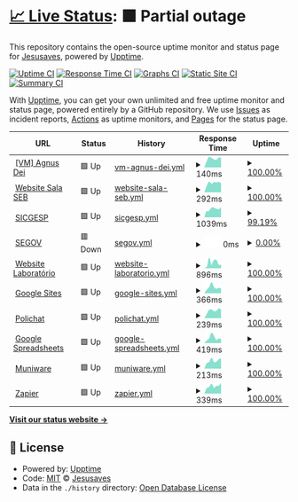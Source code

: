 # [📈 Live Status](https://pazkero.github.io/pilabunb): <!--live status--> **🟧 Partial outage**

This repository contains the open-source uptime monitor and status page for [Jesusaves](https://gitlab.com/jesusalva), powered by [Upptime](https://github.com/upptime/upptime).

[![Uptime CI](https://github.com/pazkero/pilabunb/workflows/Uptime%20CI/badge.svg)](https://github.com/pazkero/pilabunb/actions?query=workflow%3A%22Uptime+CI%22)
[![Response Time CI](https://github.com/pazkero/pilabunb/workflows/Response%20Time%20CI/badge.svg)](https://github.com/pazkero/pilabunb/actions?query=workflow%3A%22Response+Time+CI%22)
[![Graphs CI](https://github.com/pazkero/pilabunb/workflows/Graphs%20CI/badge.svg)](https://github.com/pazkero/pilabunb/actions?query=workflow%3A%22Graphs+CI%22)
[![Static Site CI](https://github.com/pazkero/pilabunb/workflows/Static%20Site%20CI/badge.svg)](https://github.com/pazkero/pilabunb/actions?query=workflow%3A%22Static+Site+CI%22)
[![Summary CI](https://github.com/pazkero/pilabunb/workflows/Summary%20CI/badge.svg)](https://github.com/pazkero/pilabunb/actions?query=workflow%3A%22Summary+CI%22)

With [Upptime](https://upptime.js.org), you can get your own unlimited and free uptime monitor and status page, powered entirely by a GitHub repository. We use [Issues](https://github.com/pazkero/pilabunb/issues) as incident reports, [Actions](https://github.com/pazkero/pilabunb/actions) as uptime monitors, and [Pages](https://pazkero.github.io/pilabunb) for the status page.

<!--start: status pages-->
<!-- This summary is generated by Upptime (https://github.com/upptime/upptime) -->
<!-- Do not edit this manually, your changes will be overwritten -->
<!-- prettier-ignore -->
| URL | Status | History | Response Time | Uptime |
| --- | ------ | ------- | ------------- | ------ |
| <img alt="" src="https://favicons.githubusercontent.com/null" height="13"> [[VM] Agnus Dei](75.119.128.234) | 🟩 Up | [vm-agnus-dei.yml](https://github.com/pazkero/pilabunb/commits/HEAD/history/vm-agnus-dei.yml) | <details><summary><img alt="Response time graph" src="./graphs/vm-agnus-dei/response-time-week.png" height="20"> 140ms</summary><br><a href="https://pazkero.github.io/pilabunb/history/vm-agnus-dei"><img alt="Response time 122" src="https://img.shields.io/endpoint?url=https%3A%2F%2Fraw.githubusercontent.com%2Fpazkero%2Fpilabunb%2FHEAD%2Fapi%2Fvm-agnus-dei%2Fresponse-time.json"></a><br><a href="https://pazkero.github.io/pilabunb/history/vm-agnus-dei"><img alt="24-hour response time 152" src="https://img.shields.io/endpoint?url=https%3A%2F%2Fraw.githubusercontent.com%2Fpazkero%2Fpilabunb%2FHEAD%2Fapi%2Fvm-agnus-dei%2Fresponse-time-day.json"></a><br><a href="https://pazkero.github.io/pilabunb/history/vm-agnus-dei"><img alt="7-day response time 140" src="https://img.shields.io/endpoint?url=https%3A%2F%2Fraw.githubusercontent.com%2Fpazkero%2Fpilabunb%2FHEAD%2Fapi%2Fvm-agnus-dei%2Fresponse-time-week.json"></a><br><a href="https://pazkero.github.io/pilabunb/history/vm-agnus-dei"><img alt="30-day response time 129" src="https://img.shields.io/endpoint?url=https%3A%2F%2Fraw.githubusercontent.com%2Fpazkero%2Fpilabunb%2FHEAD%2Fapi%2Fvm-agnus-dei%2Fresponse-time-month.json"></a><br><a href="https://pazkero.github.io/pilabunb/history/vm-agnus-dei"><img alt="1-year response time 122" src="https://img.shields.io/endpoint?url=https%3A%2F%2Fraw.githubusercontent.com%2Fpazkero%2Fpilabunb%2FHEAD%2Fapi%2Fvm-agnus-dei%2Fresponse-time-year.json"></a></details> | <details><summary><a href="https://pazkero.github.io/pilabunb/history/vm-agnus-dei">100.00%</a></summary><a href="https://pazkero.github.io/pilabunb/history/vm-agnus-dei"><img alt="All-time uptime 99.28%" src="https://img.shields.io/endpoint?url=https%3A%2F%2Fraw.githubusercontent.com%2Fpazkero%2Fpilabunb%2FHEAD%2Fapi%2Fvm-agnus-dei%2Fuptime.json"></a><br><a href="https://pazkero.github.io/pilabunb/history/vm-agnus-dei"><img alt="24-hour uptime 100.00%" src="https://img.shields.io/endpoint?url=https%3A%2F%2Fraw.githubusercontent.com%2Fpazkero%2Fpilabunb%2FHEAD%2Fapi%2Fvm-agnus-dei%2Fuptime-day.json"></a><br><a href="https://pazkero.github.io/pilabunb/history/vm-agnus-dei"><img alt="7-day uptime 100.00%" src="https://img.shields.io/endpoint?url=https%3A%2F%2Fraw.githubusercontent.com%2Fpazkero%2Fpilabunb%2FHEAD%2Fapi%2Fvm-agnus-dei%2Fuptime-week.json"></a><br><a href="https://pazkero.github.io/pilabunb/history/vm-agnus-dei"><img alt="30-day uptime 100.00%" src="https://img.shields.io/endpoint?url=https%3A%2F%2Fraw.githubusercontent.com%2Fpazkero%2Fpilabunb%2FHEAD%2Fapi%2Fvm-agnus-dei%2Fuptime-month.json"></a><br><a href="https://pazkero.github.io/pilabunb/history/vm-agnus-dei"><img alt="1-year uptime 99.28%" src="https://img.shields.io/endpoint?url=https%3A%2F%2Fraw.githubusercontent.com%2Fpazkero%2Fpilabunb%2FHEAD%2Fapi%2Fvm-agnus-dei%2Fuptime-year.json"></a></details>
| <img alt="" src="https://favicons.githubusercontent.com/www.projetosalasebunb.com.br" height="13"> [Website Sala SEB](https://www.projetosalasebunb.com.br/adesao) | 🟩 Up | [website-sala-seb.yml](https://github.com/pazkero/pilabunb/commits/HEAD/history/website-sala-seb.yml) | <details><summary><img alt="Response time graph" src="./graphs/website-sala-seb/response-time-week.png" height="20"> 292ms</summary><br><a href="https://pazkero.github.io/pilabunb/history/website-sala-seb"><img alt="Response time 323" src="https://img.shields.io/endpoint?url=https%3A%2F%2Fraw.githubusercontent.com%2Fpazkero%2Fpilabunb%2FHEAD%2Fapi%2Fwebsite-sala-seb%2Fresponse-time.json"></a><br><a href="https://pazkero.github.io/pilabunb/history/website-sala-seb"><img alt="24-hour response time 279" src="https://img.shields.io/endpoint?url=https%3A%2F%2Fraw.githubusercontent.com%2Fpazkero%2Fpilabunb%2FHEAD%2Fapi%2Fwebsite-sala-seb%2Fresponse-time-day.json"></a><br><a href="https://pazkero.github.io/pilabunb/history/website-sala-seb"><img alt="7-day response time 292" src="https://img.shields.io/endpoint?url=https%3A%2F%2Fraw.githubusercontent.com%2Fpazkero%2Fpilabunb%2FHEAD%2Fapi%2Fwebsite-sala-seb%2Fresponse-time-week.json"></a><br><a href="https://pazkero.github.io/pilabunb/history/website-sala-seb"><img alt="30-day response time 265" src="https://img.shields.io/endpoint?url=https%3A%2F%2Fraw.githubusercontent.com%2Fpazkero%2Fpilabunb%2FHEAD%2Fapi%2Fwebsite-sala-seb%2Fresponse-time-month.json"></a><br><a href="https://pazkero.github.io/pilabunb/history/website-sala-seb"><img alt="1-year response time 323" src="https://img.shields.io/endpoint?url=https%3A%2F%2Fraw.githubusercontent.com%2Fpazkero%2Fpilabunb%2FHEAD%2Fapi%2Fwebsite-sala-seb%2Fresponse-time-year.json"></a></details> | <details><summary><a href="https://pazkero.github.io/pilabunb/history/website-sala-seb">100.00%</a></summary><a href="https://pazkero.github.io/pilabunb/history/website-sala-seb"><img alt="All-time uptime 99.98%" src="https://img.shields.io/endpoint?url=https%3A%2F%2Fraw.githubusercontent.com%2Fpazkero%2Fpilabunb%2FHEAD%2Fapi%2Fwebsite-sala-seb%2Fuptime.json"></a><br><a href="https://pazkero.github.io/pilabunb/history/website-sala-seb"><img alt="24-hour uptime 100.00%" src="https://img.shields.io/endpoint?url=https%3A%2F%2Fraw.githubusercontent.com%2Fpazkero%2Fpilabunb%2FHEAD%2Fapi%2Fwebsite-sala-seb%2Fuptime-day.json"></a><br><a href="https://pazkero.github.io/pilabunb/history/website-sala-seb"><img alt="7-day uptime 100.00%" src="https://img.shields.io/endpoint?url=https%3A%2F%2Fraw.githubusercontent.com%2Fpazkero%2Fpilabunb%2FHEAD%2Fapi%2Fwebsite-sala-seb%2Fuptime-week.json"></a><br><a href="https://pazkero.github.io/pilabunb/history/website-sala-seb"><img alt="30-day uptime 99.91%" src="https://img.shields.io/endpoint?url=https%3A%2F%2Fraw.githubusercontent.com%2Fpazkero%2Fpilabunb%2FHEAD%2Fapi%2Fwebsite-sala-seb%2Fuptime-month.json"></a><br><a href="https://pazkero.github.io/pilabunb/history/website-sala-seb"><img alt="1-year uptime 99.98%" src="https://img.shields.io/endpoint?url=https%3A%2F%2Fraw.githubusercontent.com%2Fpazkero%2Fpilabunb%2FHEAD%2Fapi%2Fwebsite-sala-seb%2Fuptime-year.json"></a></details>
| <img alt="" src="https://favicons.githubusercontent.com/sicgesp.com.br" height="13"> [SICGESP](https://sicgesp.com.br/login/) | 🟩 Up | [sicgesp.yml](https://github.com/pazkero/pilabunb/commits/HEAD/history/sicgesp.yml) | <details><summary><img alt="Response time graph" src="./graphs/sicgesp/response-time-week.png" height="20"> 1039ms</summary><br><a href="https://pazkero.github.io/pilabunb/history/sicgesp"><img alt="Response time 1019" src="https://img.shields.io/endpoint?url=https%3A%2F%2Fraw.githubusercontent.com%2Fpazkero%2Fpilabunb%2FHEAD%2Fapi%2Fsicgesp%2Fresponse-time.json"></a><br><a href="https://pazkero.github.io/pilabunb/history/sicgesp"><img alt="24-hour response time 1263" src="https://img.shields.io/endpoint?url=https%3A%2F%2Fraw.githubusercontent.com%2Fpazkero%2Fpilabunb%2FHEAD%2Fapi%2Fsicgesp%2Fresponse-time-day.json"></a><br><a href="https://pazkero.github.io/pilabunb/history/sicgesp"><img alt="7-day response time 1039" src="https://img.shields.io/endpoint?url=https%3A%2F%2Fraw.githubusercontent.com%2Fpazkero%2Fpilabunb%2FHEAD%2Fapi%2Fsicgesp%2Fresponse-time-week.json"></a><br><a href="https://pazkero.github.io/pilabunb/history/sicgesp"><img alt="30-day response time 979" src="https://img.shields.io/endpoint?url=https%3A%2F%2Fraw.githubusercontent.com%2Fpazkero%2Fpilabunb%2FHEAD%2Fapi%2Fsicgesp%2Fresponse-time-month.json"></a><br><a href="https://pazkero.github.io/pilabunb/history/sicgesp"><img alt="1-year response time 1019" src="https://img.shields.io/endpoint?url=https%3A%2F%2Fraw.githubusercontent.com%2Fpazkero%2Fpilabunb%2FHEAD%2Fapi%2Fsicgesp%2Fresponse-time-year.json"></a></details> | <details><summary><a href="https://pazkero.github.io/pilabunb/history/sicgesp">99.19%</a></summary><a href="https://pazkero.github.io/pilabunb/history/sicgesp"><img alt="All-time uptime 99.94%" src="https://img.shields.io/endpoint?url=https%3A%2F%2Fraw.githubusercontent.com%2Fpazkero%2Fpilabunb%2FHEAD%2Fapi%2Fsicgesp%2Fuptime.json"></a><br><a href="https://pazkero.github.io/pilabunb/history/sicgesp"><img alt="24-hour uptime 100.00%" src="https://img.shields.io/endpoint?url=https%3A%2F%2Fraw.githubusercontent.com%2Fpazkero%2Fpilabunb%2FHEAD%2Fapi%2Fsicgesp%2Fuptime-day.json"></a><br><a href="https://pazkero.github.io/pilabunb/history/sicgesp"><img alt="7-day uptime 99.19%" src="https://img.shields.io/endpoint?url=https%3A%2F%2Fraw.githubusercontent.com%2Fpazkero%2Fpilabunb%2FHEAD%2Fapi%2Fsicgesp%2Fuptime-week.json"></a><br><a href="https://pazkero.github.io/pilabunb/history/sicgesp"><img alt="30-day uptime 99.81%" src="https://img.shields.io/endpoint?url=https%3A%2F%2Fraw.githubusercontent.com%2Fpazkero%2Fpilabunb%2FHEAD%2Fapi%2Fsicgesp%2Fuptime-month.json"></a><br><a href="https://pazkero.github.io/pilabunb/history/sicgesp"><img alt="1-year uptime 99.94%" src="https://img.shields.io/endpoint?url=https%3A%2F%2Fraw.githubusercontent.com%2Fpazkero%2Fpilabunb%2FHEAD%2Fapi%2Fsicgesp%2Fuptime-year.json"></a></details>
| <img alt="" src="https://favicons.githubusercontent.com/segov.com.br" height="13"> [SEGOV](https://segov.com.br/) | 🟥 Down | [segov.yml](https://github.com/pazkero/pilabunb/commits/HEAD/history/segov.yml) | <details><summary><img alt="Response time graph" src="./graphs/segov/response-time-week.png" height="20"> 0ms</summary><br><a href="https://pazkero.github.io/pilabunb/history/segov"><img alt="Response time 350" src="https://img.shields.io/endpoint?url=https%3A%2F%2Fraw.githubusercontent.com%2Fpazkero%2Fpilabunb%2FHEAD%2Fapi%2Fsegov%2Fresponse-time.json"></a><br><a href="https://pazkero.github.io/pilabunb/history/segov"><img alt="24-hour response time 0" src="https://img.shields.io/endpoint?url=https%3A%2F%2Fraw.githubusercontent.com%2Fpazkero%2Fpilabunb%2FHEAD%2Fapi%2Fsegov%2Fresponse-time-day.json"></a><br><a href="https://pazkero.github.io/pilabunb/history/segov"><img alt="7-day response time 0" src="https://img.shields.io/endpoint?url=https%3A%2F%2Fraw.githubusercontent.com%2Fpazkero%2Fpilabunb%2FHEAD%2Fapi%2Fsegov%2Fresponse-time-week.json"></a><br><a href="https://pazkero.github.io/pilabunb/history/segov"><img alt="30-day response time 333" src="https://img.shields.io/endpoint?url=https%3A%2F%2Fraw.githubusercontent.com%2Fpazkero%2Fpilabunb%2FHEAD%2Fapi%2Fsegov%2Fresponse-time-month.json"></a><br><a href="https://pazkero.github.io/pilabunb/history/segov"><img alt="1-year response time 350" src="https://img.shields.io/endpoint?url=https%3A%2F%2Fraw.githubusercontent.com%2Fpazkero%2Fpilabunb%2FHEAD%2Fapi%2Fsegov%2Fresponse-time-year.json"></a></details> | <details><summary><a href="https://pazkero.github.io/pilabunb/history/segov">0.00%</a></summary><a href="https://pazkero.github.io/pilabunb/history/segov"><img alt="All-time uptime 90.40%" src="https://img.shields.io/endpoint?url=https%3A%2F%2Fraw.githubusercontent.com%2Fpazkero%2Fpilabunb%2FHEAD%2Fapi%2Fsegov%2Fuptime.json"></a><br><a href="https://pazkero.github.io/pilabunb/history/segov"><img alt="24-hour uptime 0.00%" src="https://img.shields.io/endpoint?url=https%3A%2F%2Fraw.githubusercontent.com%2Fpazkero%2Fpilabunb%2FHEAD%2Fapi%2Fsegov%2Fuptime-day.json"></a><br><a href="https://pazkero.github.io/pilabunb/history/segov"><img alt="7-day uptime 0.00%" src="https://img.shields.io/endpoint?url=https%3A%2F%2Fraw.githubusercontent.com%2Fpazkero%2Fpilabunb%2FHEAD%2Fapi%2Fsegov%2Fuptime-week.json"></a><br><a href="https://pazkero.github.io/pilabunb/history/segov"><img alt="30-day uptime 62.37%" src="https://img.shields.io/endpoint?url=https%3A%2F%2Fraw.githubusercontent.com%2Fpazkero%2Fpilabunb%2FHEAD%2Fapi%2Fsegov%2Fuptime-month.json"></a><br><a href="https://pazkero.github.io/pilabunb/history/segov"><img alt="1-year uptime 90.40%" src="https://img.shields.io/endpoint?url=https%3A%2F%2Fraw.githubusercontent.com%2Fpazkero%2Fpilabunb%2FHEAD%2Fapi%2Fsegov%2Fuptime-year.json"></a></details>
| <img alt="" src="https://favicons.githubusercontent.com/www.pilab.net.br" height="13"> [Website Laboratório](https://www.pilab.net.br) | 🟩 Up | [website-laboratorio.yml](https://github.com/pazkero/pilabunb/commits/HEAD/history/website-laboratorio.yml) | <details><summary><img alt="Response time graph" src="./graphs/website-laboratorio/response-time-week.png" height="20"> 896ms</summary><br><a href="https://pazkero.github.io/pilabunb/history/website-laboratorio"><img alt="Response time 605" src="https://img.shields.io/endpoint?url=https%3A%2F%2Fraw.githubusercontent.com%2Fpazkero%2Fpilabunb%2FHEAD%2Fapi%2Fwebsite-laboratorio%2Fresponse-time.json"></a><br><a href="https://pazkero.github.io/pilabunb/history/website-laboratorio"><img alt="24-hour response time 571" src="https://img.shields.io/endpoint?url=https%3A%2F%2Fraw.githubusercontent.com%2Fpazkero%2Fpilabunb%2FHEAD%2Fapi%2Fwebsite-laboratorio%2Fresponse-time-day.json"></a><br><a href="https://pazkero.github.io/pilabunb/history/website-laboratorio"><img alt="7-day response time 896" src="https://img.shields.io/endpoint?url=https%3A%2F%2Fraw.githubusercontent.com%2Fpazkero%2Fpilabunb%2FHEAD%2Fapi%2Fwebsite-laboratorio%2Fresponse-time-week.json"></a><br><a href="https://pazkero.github.io/pilabunb/history/website-laboratorio"><img alt="30-day response time 692" src="https://img.shields.io/endpoint?url=https%3A%2F%2Fraw.githubusercontent.com%2Fpazkero%2Fpilabunb%2FHEAD%2Fapi%2Fwebsite-laboratorio%2Fresponse-time-month.json"></a><br><a href="https://pazkero.github.io/pilabunb/history/website-laboratorio"><img alt="1-year response time 605" src="https://img.shields.io/endpoint?url=https%3A%2F%2Fraw.githubusercontent.com%2Fpazkero%2Fpilabunb%2FHEAD%2Fapi%2Fwebsite-laboratorio%2Fresponse-time-year.json"></a></details> | <details><summary><a href="https://pazkero.github.io/pilabunb/history/website-laboratorio">100.00%</a></summary><a href="https://pazkero.github.io/pilabunb/history/website-laboratorio"><img alt="All-time uptime 100.00%" src="https://img.shields.io/endpoint?url=https%3A%2F%2Fraw.githubusercontent.com%2Fpazkero%2Fpilabunb%2FHEAD%2Fapi%2Fwebsite-laboratorio%2Fuptime.json"></a><br><a href="https://pazkero.github.io/pilabunb/history/website-laboratorio"><img alt="24-hour uptime 100.00%" src="https://img.shields.io/endpoint?url=https%3A%2F%2Fraw.githubusercontent.com%2Fpazkero%2Fpilabunb%2FHEAD%2Fapi%2Fwebsite-laboratorio%2Fuptime-day.json"></a><br><a href="https://pazkero.github.io/pilabunb/history/website-laboratorio"><img alt="7-day uptime 100.00%" src="https://img.shields.io/endpoint?url=https%3A%2F%2Fraw.githubusercontent.com%2Fpazkero%2Fpilabunb%2FHEAD%2Fapi%2Fwebsite-laboratorio%2Fuptime-week.json"></a><br><a href="https://pazkero.github.io/pilabunb/history/website-laboratorio"><img alt="30-day uptime 100.00%" src="https://img.shields.io/endpoint?url=https%3A%2F%2Fraw.githubusercontent.com%2Fpazkero%2Fpilabunb%2FHEAD%2Fapi%2Fwebsite-laboratorio%2Fuptime-month.json"></a><br><a href="https://pazkero.github.io/pilabunb/history/website-laboratorio"><img alt="1-year uptime 100.00%" src="https://img.shields.io/endpoint?url=https%3A%2F%2Fraw.githubusercontent.com%2Fpazkero%2Fpilabunb%2FHEAD%2Fapi%2Fwebsite-laboratorio%2Fuptime-year.json"></a></details>
| <img alt="" src="https://favicons.githubusercontent.com/sites.google.com" height="13"> [Google Sites](https://sites.google.com/) | 🟩 Up | [google-sites.yml](https://github.com/pazkero/pilabunb/commits/HEAD/history/google-sites.yml) | <details><summary><img alt="Response time graph" src="./graphs/google-sites/response-time-week.png" height="20"> 366ms</summary><br><a href="https://pazkero.github.io/pilabunb/history/google-sites"><img alt="Response time 311" src="https://img.shields.io/endpoint?url=https%3A%2F%2Fraw.githubusercontent.com%2Fpazkero%2Fpilabunb%2FHEAD%2Fapi%2Fgoogle-sites%2Fresponse-time.json"></a><br><a href="https://pazkero.github.io/pilabunb/history/google-sites"><img alt="24-hour response time 293" src="https://img.shields.io/endpoint?url=https%3A%2F%2Fraw.githubusercontent.com%2Fpazkero%2Fpilabunb%2FHEAD%2Fapi%2Fgoogle-sites%2Fresponse-time-day.json"></a><br><a href="https://pazkero.github.io/pilabunb/history/google-sites"><img alt="7-day response time 366" src="https://img.shields.io/endpoint?url=https%3A%2F%2Fraw.githubusercontent.com%2Fpazkero%2Fpilabunb%2FHEAD%2Fapi%2Fgoogle-sites%2Fresponse-time-week.json"></a><br><a href="https://pazkero.github.io/pilabunb/history/google-sites"><img alt="30-day response time 316" src="https://img.shields.io/endpoint?url=https%3A%2F%2Fraw.githubusercontent.com%2Fpazkero%2Fpilabunb%2FHEAD%2Fapi%2Fgoogle-sites%2Fresponse-time-month.json"></a><br><a href="https://pazkero.github.io/pilabunb/history/google-sites"><img alt="1-year response time 311" src="https://img.shields.io/endpoint?url=https%3A%2F%2Fraw.githubusercontent.com%2Fpazkero%2Fpilabunb%2FHEAD%2Fapi%2Fgoogle-sites%2Fresponse-time-year.json"></a></details> | <details><summary><a href="https://pazkero.github.io/pilabunb/history/google-sites">100.00%</a></summary><a href="https://pazkero.github.io/pilabunb/history/google-sites"><img alt="All-time uptime 100.00%" src="https://img.shields.io/endpoint?url=https%3A%2F%2Fraw.githubusercontent.com%2Fpazkero%2Fpilabunb%2FHEAD%2Fapi%2Fgoogle-sites%2Fuptime.json"></a><br><a href="https://pazkero.github.io/pilabunb/history/google-sites"><img alt="24-hour uptime 100.00%" src="https://img.shields.io/endpoint?url=https%3A%2F%2Fraw.githubusercontent.com%2Fpazkero%2Fpilabunb%2FHEAD%2Fapi%2Fgoogle-sites%2Fuptime-day.json"></a><br><a href="https://pazkero.github.io/pilabunb/history/google-sites"><img alt="7-day uptime 100.00%" src="https://img.shields.io/endpoint?url=https%3A%2F%2Fraw.githubusercontent.com%2Fpazkero%2Fpilabunb%2FHEAD%2Fapi%2Fgoogle-sites%2Fuptime-week.json"></a><br><a href="https://pazkero.github.io/pilabunb/history/google-sites"><img alt="30-day uptime 100.00%" src="https://img.shields.io/endpoint?url=https%3A%2F%2Fraw.githubusercontent.com%2Fpazkero%2Fpilabunb%2FHEAD%2Fapi%2Fgoogle-sites%2Fuptime-month.json"></a><br><a href="https://pazkero.github.io/pilabunb/history/google-sites"><img alt="1-year uptime 100.00%" src="https://img.shields.io/endpoint?url=https%3A%2F%2Fraw.githubusercontent.com%2Fpazkero%2Fpilabunb%2FHEAD%2Fapi%2Fgoogle-sites%2Fuptime-year.json"></a></details>
| <img alt="" src="https://favicons.githubusercontent.com/app-spa.poli.digital" height="13"> [Polichat](https://app-spa.poli.digital/) | 🟩 Up | [polichat.yml](https://github.com/pazkero/pilabunb/commits/HEAD/history/polichat.yml) | <details><summary><img alt="Response time graph" src="./graphs/polichat/response-time-week.png" height="20"> 239ms</summary><br><a href="https://pazkero.github.io/pilabunb/history/polichat"><img alt="Response time 252" src="https://img.shields.io/endpoint?url=https%3A%2F%2Fraw.githubusercontent.com%2Fpazkero%2Fpilabunb%2FHEAD%2Fapi%2Fpolichat%2Fresponse-time.json"></a><br><a href="https://pazkero.github.io/pilabunb/history/polichat"><img alt="24-hour response time 273" src="https://img.shields.io/endpoint?url=https%3A%2F%2Fraw.githubusercontent.com%2Fpazkero%2Fpilabunb%2FHEAD%2Fapi%2Fpolichat%2Fresponse-time-day.json"></a><br><a href="https://pazkero.github.io/pilabunb/history/polichat"><img alt="7-day response time 239" src="https://img.shields.io/endpoint?url=https%3A%2F%2Fraw.githubusercontent.com%2Fpazkero%2Fpilabunb%2FHEAD%2Fapi%2Fpolichat%2Fresponse-time-week.json"></a><br><a href="https://pazkero.github.io/pilabunb/history/polichat"><img alt="30-day response time 266" src="https://img.shields.io/endpoint?url=https%3A%2F%2Fraw.githubusercontent.com%2Fpazkero%2Fpilabunb%2FHEAD%2Fapi%2Fpolichat%2Fresponse-time-month.json"></a><br><a href="https://pazkero.github.io/pilabunb/history/polichat"><img alt="1-year response time 252" src="https://img.shields.io/endpoint?url=https%3A%2F%2Fraw.githubusercontent.com%2Fpazkero%2Fpilabunb%2FHEAD%2Fapi%2Fpolichat%2Fresponse-time-year.json"></a></details> | <details><summary><a href="https://pazkero.github.io/pilabunb/history/polichat">100.00%</a></summary><a href="https://pazkero.github.io/pilabunb/history/polichat"><img alt="All-time uptime 99.99%" src="https://img.shields.io/endpoint?url=https%3A%2F%2Fraw.githubusercontent.com%2Fpazkero%2Fpilabunb%2FHEAD%2Fapi%2Fpolichat%2Fuptime.json"></a><br><a href="https://pazkero.github.io/pilabunb/history/polichat"><img alt="24-hour uptime 100.00%" src="https://img.shields.io/endpoint?url=https%3A%2F%2Fraw.githubusercontent.com%2Fpazkero%2Fpilabunb%2FHEAD%2Fapi%2Fpolichat%2Fuptime-day.json"></a><br><a href="https://pazkero.github.io/pilabunb/history/polichat"><img alt="7-day uptime 100.00%" src="https://img.shields.io/endpoint?url=https%3A%2F%2Fraw.githubusercontent.com%2Fpazkero%2Fpilabunb%2FHEAD%2Fapi%2Fpolichat%2Fuptime-week.json"></a><br><a href="https://pazkero.github.io/pilabunb/history/polichat"><img alt="30-day uptime 99.94%" src="https://img.shields.io/endpoint?url=https%3A%2F%2Fraw.githubusercontent.com%2Fpazkero%2Fpilabunb%2FHEAD%2Fapi%2Fpolichat%2Fuptime-month.json"></a><br><a href="https://pazkero.github.io/pilabunb/history/polichat"><img alt="1-year uptime 99.99%" src="https://img.shields.io/endpoint?url=https%3A%2F%2Fraw.githubusercontent.com%2Fpazkero%2Fpilabunb%2FHEAD%2Fapi%2Fpolichat%2Fuptime-year.json"></a></details>
| <img alt="" src="https://favicons.githubusercontent.com/docs.google.com" height="13"> [Google Spreadsheets](https://docs.google.com/spreadsheets) | 🟩 Up | [google-spreadsheets.yml](https://github.com/pazkero/pilabunb/commits/HEAD/history/google-spreadsheets.yml) | <details><summary><img alt="Response time graph" src="./graphs/google-spreadsheets/response-time-week.png" height="20"> 419ms</summary><br><a href="https://pazkero.github.io/pilabunb/history/google-spreadsheets"><img alt="Response time 301" src="https://img.shields.io/endpoint?url=https%3A%2F%2Fraw.githubusercontent.com%2Fpazkero%2Fpilabunb%2FHEAD%2Fapi%2Fgoogle-spreadsheets%2Fresponse-time.json"></a><br><a href="https://pazkero.github.io/pilabunb/history/google-spreadsheets"><img alt="24-hour response time 330" src="https://img.shields.io/endpoint?url=https%3A%2F%2Fraw.githubusercontent.com%2Fpazkero%2Fpilabunb%2FHEAD%2Fapi%2Fgoogle-spreadsheets%2Fresponse-time-day.json"></a><br><a href="https://pazkero.github.io/pilabunb/history/google-spreadsheets"><img alt="7-day response time 419" src="https://img.shields.io/endpoint?url=https%3A%2F%2Fraw.githubusercontent.com%2Fpazkero%2Fpilabunb%2FHEAD%2Fapi%2Fgoogle-spreadsheets%2Fresponse-time-week.json"></a><br><a href="https://pazkero.github.io/pilabunb/history/google-spreadsheets"><img alt="30-day response time 322" src="https://img.shields.io/endpoint?url=https%3A%2F%2Fraw.githubusercontent.com%2Fpazkero%2Fpilabunb%2FHEAD%2Fapi%2Fgoogle-spreadsheets%2Fresponse-time-month.json"></a><br><a href="https://pazkero.github.io/pilabunb/history/google-spreadsheets"><img alt="1-year response time 301" src="https://img.shields.io/endpoint?url=https%3A%2F%2Fraw.githubusercontent.com%2Fpazkero%2Fpilabunb%2FHEAD%2Fapi%2Fgoogle-spreadsheets%2Fresponse-time-year.json"></a></details> | <details><summary><a href="https://pazkero.github.io/pilabunb/history/google-spreadsheets">100.00%</a></summary><a href="https://pazkero.github.io/pilabunb/history/google-spreadsheets"><img alt="All-time uptime 100.00%" src="https://img.shields.io/endpoint?url=https%3A%2F%2Fraw.githubusercontent.com%2Fpazkero%2Fpilabunb%2FHEAD%2Fapi%2Fgoogle-spreadsheets%2Fuptime.json"></a><br><a href="https://pazkero.github.io/pilabunb/history/google-spreadsheets"><img alt="24-hour uptime 100.00%" src="https://img.shields.io/endpoint?url=https%3A%2F%2Fraw.githubusercontent.com%2Fpazkero%2Fpilabunb%2FHEAD%2Fapi%2Fgoogle-spreadsheets%2Fuptime-day.json"></a><br><a href="https://pazkero.github.io/pilabunb/history/google-spreadsheets"><img alt="7-day uptime 100.00%" src="https://img.shields.io/endpoint?url=https%3A%2F%2Fraw.githubusercontent.com%2Fpazkero%2Fpilabunb%2FHEAD%2Fapi%2Fgoogle-spreadsheets%2Fuptime-week.json"></a><br><a href="https://pazkero.github.io/pilabunb/history/google-spreadsheets"><img alt="30-day uptime 100.00%" src="https://img.shields.io/endpoint?url=https%3A%2F%2Fraw.githubusercontent.com%2Fpazkero%2Fpilabunb%2FHEAD%2Fapi%2Fgoogle-spreadsheets%2Fuptime-month.json"></a><br><a href="https://pazkero.github.io/pilabunb/history/google-spreadsheets"><img alt="1-year uptime 100.00%" src="https://img.shields.io/endpoint?url=https%3A%2F%2Fraw.githubusercontent.com%2Fpazkero%2Fpilabunb%2FHEAD%2Fapi%2Fgoogle-spreadsheets%2Fuptime-year.json"></a></details>
| <img alt="" src="https://favicons.githubusercontent.com/numiware.com" height="13"> [Muniware](http://numiware.com/) | 🟩 Up | [muniware.yml](https://github.com/pazkero/pilabunb/commits/HEAD/history/muniware.yml) | <details><summary><img alt="Response time graph" src="./graphs/muniware/response-time-week.png" height="20"> 213ms</summary><br><a href="https://pazkero.github.io/pilabunb/history/muniware"><img alt="Response time 180" src="https://img.shields.io/endpoint?url=https%3A%2F%2Fraw.githubusercontent.com%2Fpazkero%2Fpilabunb%2FHEAD%2Fapi%2Fmuniware%2Fresponse-time.json"></a><br><a href="https://pazkero.github.io/pilabunb/history/muniware"><img alt="24-hour response time 273" src="https://img.shields.io/endpoint?url=https%3A%2F%2Fraw.githubusercontent.com%2Fpazkero%2Fpilabunb%2FHEAD%2Fapi%2Fmuniware%2Fresponse-time-day.json"></a><br><a href="https://pazkero.github.io/pilabunb/history/muniware"><img alt="7-day response time 213" src="https://img.shields.io/endpoint?url=https%3A%2F%2Fraw.githubusercontent.com%2Fpazkero%2Fpilabunb%2FHEAD%2Fapi%2Fmuniware%2Fresponse-time-week.json"></a><br><a href="https://pazkero.github.io/pilabunb/history/muniware"><img alt="30-day response time 189" src="https://img.shields.io/endpoint?url=https%3A%2F%2Fraw.githubusercontent.com%2Fpazkero%2Fpilabunb%2FHEAD%2Fapi%2Fmuniware%2Fresponse-time-month.json"></a><br><a href="https://pazkero.github.io/pilabunb/history/muniware"><img alt="1-year response time 180" src="https://img.shields.io/endpoint?url=https%3A%2F%2Fraw.githubusercontent.com%2Fpazkero%2Fpilabunb%2FHEAD%2Fapi%2Fmuniware%2Fresponse-time-year.json"></a></details> | <details><summary><a href="https://pazkero.github.io/pilabunb/history/muniware">100.00%</a></summary><a href="https://pazkero.github.io/pilabunb/history/muniware"><img alt="All-time uptime 99.99%" src="https://img.shields.io/endpoint?url=https%3A%2F%2Fraw.githubusercontent.com%2Fpazkero%2Fpilabunb%2FHEAD%2Fapi%2Fmuniware%2Fuptime.json"></a><br><a href="https://pazkero.github.io/pilabunb/history/muniware"><img alt="24-hour uptime 100.00%" src="https://img.shields.io/endpoint?url=https%3A%2F%2Fraw.githubusercontent.com%2Fpazkero%2Fpilabunb%2FHEAD%2Fapi%2Fmuniware%2Fuptime-day.json"></a><br><a href="https://pazkero.github.io/pilabunb/history/muniware"><img alt="7-day uptime 100.00%" src="https://img.shields.io/endpoint?url=https%3A%2F%2Fraw.githubusercontent.com%2Fpazkero%2Fpilabunb%2FHEAD%2Fapi%2Fmuniware%2Fuptime-week.json"></a><br><a href="https://pazkero.github.io/pilabunb/history/muniware"><img alt="30-day uptime 100.00%" src="https://img.shields.io/endpoint?url=https%3A%2F%2Fraw.githubusercontent.com%2Fpazkero%2Fpilabunb%2FHEAD%2Fapi%2Fmuniware%2Fuptime-month.json"></a><br><a href="https://pazkero.github.io/pilabunb/history/muniware"><img alt="1-year uptime 99.99%" src="https://img.shields.io/endpoint?url=https%3A%2F%2Fraw.githubusercontent.com%2Fpazkero%2Fpilabunb%2FHEAD%2Fapi%2Fmuniware%2Fuptime-year.json"></a></details>
| <img alt="" src="https://favicons.githubusercontent.com/zapier.com" height="13"> [Zapier](https://zapier.com/) | 🟩 Up | [zapier.yml](https://github.com/pazkero/pilabunb/commits/HEAD/history/zapier.yml) | <details><summary><img alt="Response time graph" src="./graphs/zapier/response-time-week.png" height="20"> 339ms</summary><br><a href="https://pazkero.github.io/pilabunb/history/zapier"><img alt="Response time 269" src="https://img.shields.io/endpoint?url=https%3A%2F%2Fraw.githubusercontent.com%2Fpazkero%2Fpilabunb%2FHEAD%2Fapi%2Fzapier%2Fresponse-time.json"></a><br><a href="https://pazkero.github.io/pilabunb/history/zapier"><img alt="24-hour response time 470" src="https://img.shields.io/endpoint?url=https%3A%2F%2Fraw.githubusercontent.com%2Fpazkero%2Fpilabunb%2FHEAD%2Fapi%2Fzapier%2Fresponse-time-day.json"></a><br><a href="https://pazkero.github.io/pilabunb/history/zapier"><img alt="7-day response time 339" src="https://img.shields.io/endpoint?url=https%3A%2F%2Fraw.githubusercontent.com%2Fpazkero%2Fpilabunb%2FHEAD%2Fapi%2Fzapier%2Fresponse-time-week.json"></a><br><a href="https://pazkero.github.io/pilabunb/history/zapier"><img alt="30-day response time 359" src="https://img.shields.io/endpoint?url=https%3A%2F%2Fraw.githubusercontent.com%2Fpazkero%2Fpilabunb%2FHEAD%2Fapi%2Fzapier%2Fresponse-time-month.json"></a><br><a href="https://pazkero.github.io/pilabunb/history/zapier"><img alt="1-year response time 269" src="https://img.shields.io/endpoint?url=https%3A%2F%2Fraw.githubusercontent.com%2Fpazkero%2Fpilabunb%2FHEAD%2Fapi%2Fzapier%2Fresponse-time-year.json"></a></details> | <details><summary><a href="https://pazkero.github.io/pilabunb/history/zapier">100.00%</a></summary><a href="https://pazkero.github.io/pilabunb/history/zapier"><img alt="All-time uptime 99.99%" src="https://img.shields.io/endpoint?url=https%3A%2F%2Fraw.githubusercontent.com%2Fpazkero%2Fpilabunb%2FHEAD%2Fapi%2Fzapier%2Fuptime.json"></a><br><a href="https://pazkero.github.io/pilabunb/history/zapier"><img alt="24-hour uptime 100.00%" src="https://img.shields.io/endpoint?url=https%3A%2F%2Fraw.githubusercontent.com%2Fpazkero%2Fpilabunb%2FHEAD%2Fapi%2Fzapier%2Fuptime-day.json"></a><br><a href="https://pazkero.github.io/pilabunb/history/zapier"><img alt="7-day uptime 100.00%" src="https://img.shields.io/endpoint?url=https%3A%2F%2Fraw.githubusercontent.com%2Fpazkero%2Fpilabunb%2FHEAD%2Fapi%2Fzapier%2Fuptime-week.json"></a><br><a href="https://pazkero.github.io/pilabunb/history/zapier"><img alt="30-day uptime 100.00%" src="https://img.shields.io/endpoint?url=https%3A%2F%2Fraw.githubusercontent.com%2Fpazkero%2Fpilabunb%2FHEAD%2Fapi%2Fzapier%2Fuptime-month.json"></a><br><a href="https://pazkero.github.io/pilabunb/history/zapier"><img alt="1-year uptime 99.99%" src="https://img.shields.io/endpoint?url=https%3A%2F%2Fraw.githubusercontent.com%2Fpazkero%2Fpilabunb%2FHEAD%2Fapi%2Fzapier%2Fuptime-year.json"></a></details>

<!--end: status pages-->

[**Visit our status website →**](https://pazkero.github.io/pilabunb)

## 📄 License

- Powered by: [Upptime](https://github.com/upptime/upptime)
- Code: [MIT](./LICENSE) © [Jesusaves](https://gitlab.com/jesusalva)
- Data in the `./history` directory: [Open Database License](https://opendatacommons.org/licenses/odbl/1-0/)
